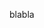 ﻿---
# Display name
name: Léa Bittmann

# Username (this should match the folder name)
authors:
- admin

# Is this the primary user of the site?
superuser: true

# Role/position
role: Postdoctoral Researcher

# Organizations/Affiliations
organizations:
- name: Universität Wien, Faculty of Mathematics
  url: "https://mathematik.univie.ac.at"

# Short bio (displayed in user profile at end of posts)
bio: I have obtained my PhD from the Université Paris Diderot in July 2019. I am currently a postdoctoral researcher at the University of Vienna.

interests:
- Representation Theory
- Quantum Groups
- (Quantum) Cluster Algebras

education:
  courses:
  - course: PhD in Mathematics
    institution: Université Paris Diderot
    year: 2019
  - course: MSc in Mathematics
    institution: Université Paris Diderot
    year: 2015

# Social/Academic Networking
# For available icons, see: https://sourcethemes.com/academic/docs/widgets/#icons
#   For an email link, use "fas" icon pack, "envelope" icon, and a link in the
#   form "mailto:your-email@example.com" or "#contact" for contact widget.
social:
- icon: envelope
  icon_pack: fas
  link: 'mailto:lea.bittmann@imj-prg.fr'  # For a direct email link, use "mailto:test@example.org".
#- icon: twitter
#  icon_pack: fab
# link: https://twitter.com/GeorgeCushen
#- icon: google-scholar
#  icon_pack: ai
#  link: https://scholar.google.co.uk/citations?user=sIwtMXoAAAAJ
#- icon: github
#  icon_pack: fab
#  link: https://github.com/gcushen
- icon: arxiv
  icon_pack: ai
  link: https://arxiv.org/search/math?searchtype=author&query=Bittmann%2C+L
- icon: researchgate
  icon_pack: ai
  link: https://www.researchgate.net/profile/Lea_Bittmann
# Link to a PDF of your resume/CV from the About widget.
# To enable, copy your resume/CV to `static/files/cv.pdf` and uncomment the lines below.  
# - icon: cv
#   icon_pack: ai
#   link: files/cv.pdf

# Enter email to display Gravatar (if Gravatar enabled in Config)
email: ""
  
# Organizational groups that you belong to (for People widget)
#   Set this to `[]` or comment out if you are not using People widget.  
# user_groups:
# - Researchers
# - Visitors
---

blabla
